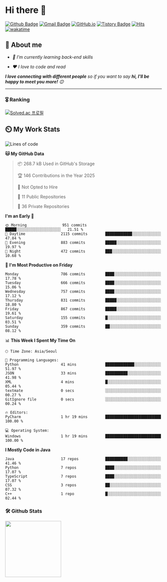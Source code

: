 # Hi there 👋
[![Github Badge](https://img.shields.io/badge/-uiw6unoh-grey?style=flat&logo=github&logoColor=white&link=https://github.com/uiw6unoh/)](https://www.github.com/uiw6unoh/) 
[![Gmail Badge](https://img.shields.io/badge/-uiw6unoh@naver.com-c14438?style=flat&logo=Gmail&logoColor=white&link=mailto:uiw6unoh@naver.com)](mailto:uiw6unoh@naver.com) 
[![GitHub.io](https://img.shields.io/badge/GitHub.io-orange?style=flat&logoColor=white)](https://uiw6unoh.github.io/)
[![Tistory Badge](https://img.shields.io/badge/Tech%20Blog-yellow?style=flat&logoColor=white)](https://www.uiw6unoh.com/)
[![Hits](https://hits.seeyoufarm.com/api/count/incr/badge.svg?url=https%3A%2F%2Fgithub.com%2Fuiw6unoh&count_bg=%2379C83D&title_bg=%23555555&icon=&icon_color=%23E7E7E7&title=hits&edge_flat=false)](https://hits.seeyoufarm.com)
[![wakatime](https://wakatime.com/badge/user/54252e40-b19e-45e1-9ec9-fb1c5a26c628.svg)](https://wakatime.com/@54252e40-b19e-45e1-9ec9-fb1c5a26c628)
<!-- [![Portfolio Badge](https://img.shields.io/badge/portfolio-web-blue?style=flat&link=https://github.com/uiw6unoh/)](https://github.com/uiw6unoh/)  -->

## 💬 About me
<em>
 
- 🌱 I’m currently learning back-end skills
 
- ❤️ I love to code and read
</em>

<em><b>I love connecting with different people</b> so if you want to say <b>hi, I'll be happy to meet you more!</b> 😊</em>

---
### 🎖️ Ranking
[![Solved.ac 프로필](http://mazassumnida.wtf/api/v2/generate_badge?boj=uiw6unoh)](https://www.acmicpc.net/user/uiw6unoh)

## ⏲️ My Work Stats
<!--[![uiw6unoh's wakatime stats](https://github-readme-stats.vercel.app/api/wakatime?username=uiw6unoh)]-->

<!--START_SECTION:waka-->
![Lines of code](https://img.shields.io/badge/From%20Hello%20World%20I%27ve%20Written-3.7%20million%20lines%20of%20code-blue)

**🐱 My GitHub Data** 

> 📦 268.7 kB Used in GitHub's Storage 
 > 
> 🏆 146 Contributions in the Year 2025
 > 
> 🚫 Not Opted to Hire
 > 
> 📜 11 Public Repositories 
 > 
> 🔑 36 Private Repositories 
 > 
**I'm an Early 🐤** 

```text
🌞 Morning                951 commits         █████░░░░░░░░░░░░░░░░░░░░   21.51 % 
🌆 Daytime                2115 commits        ████████████░░░░░░░░░░░░░   47.84 % 
🌃 Evening                883 commits         █████░░░░░░░░░░░░░░░░░░░░   19.97 % 
🌙 Night                  472 commits         ███░░░░░░░░░░░░░░░░░░░░░░   10.68 % 
```
📅 **I'm Most Productive on Friday** 

```text
Monday                   786 commits         ████░░░░░░░░░░░░░░░░░░░░░   17.78 % 
Tuesday                  666 commits         ████░░░░░░░░░░░░░░░░░░░░░   15.06 % 
Wednesday                757 commits         ████░░░░░░░░░░░░░░░░░░░░░   17.12 % 
Thursday                 831 commits         █████░░░░░░░░░░░░░░░░░░░░   18.80 % 
Friday                   867 commits         █████░░░░░░░░░░░░░░░░░░░░   19.61 % 
Saturday                 155 commits         █░░░░░░░░░░░░░░░░░░░░░░░░   03.51 % 
Sunday                   359 commits         ██░░░░░░░░░░░░░░░░░░░░░░░   08.12 % 
```


📊 **This Week I Spent My Time On** 

```text
🕑︎ Time Zone: Asia/Seoul

💬 Programming Languages: 
Python                   41 mins             █████████████░░░░░░░░░░░░   51.97 % 
JSON                     33 mins             ██████████░░░░░░░░░░░░░░░   41.98 % 
XML                      4 mins              █░░░░░░░░░░░░░░░░░░░░░░░░   05.44 % 
textmate                 0 secs              ░░░░░░░░░░░░░░░░░░░░░░░░░   00.27 % 
GitIgnore file           0 secs              ░░░░░░░░░░░░░░░░░░░░░░░░░   00.24 % 

🔥 Editors: 
PyCharm                  1 hr 19 mins        █████████████████████████   100.00 % 

💻 Operating System: 
Windows                  1 hr 19 mins        █████████████████████████   100.00 % 
```

**I Mostly Code in Java** 

```text
Java                     17 repos            ██████████░░░░░░░░░░░░░░░   41.46 % 
Python                   7 repos             ████░░░░░░░░░░░░░░░░░░░░░   17.07 % 
TypeScript               7 repos             ████░░░░░░░░░░░░░░░░░░░░░   17.07 % 
CSS                      3 repos             ██░░░░░░░░░░░░░░░░░░░░░░░   07.32 % 
C++                      1 repo              █░░░░░░░░░░░░░░░░░░░░░░░░   02.44 % 
```




<!--END_SECTION:waka-->

### 🛠️ Github Stats <br/>
<p>
  <img height="180em" src="https://github-readme-stats-git-masterrstaa-rickstaa.vercel.app/api?username=uiw6unoh&show_icons=true&include_all_commits=true">
 <!--
  <img height="180em" src="https://github-readme-stats-git-masterrstaa-rickstaa.vercel.app/api/top-langs/?username=uiw6unoh&layout=compact">
 -->
</p>

